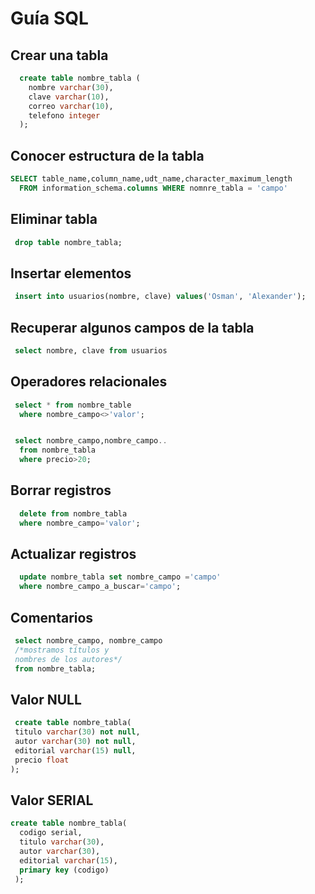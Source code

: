 Guía SQL 
=========

Crear una tabla
----------------

```sql
  create table nombre_tabla (
    nombre varchar(30),
    clave varchar(10),
    correo varchar(10),
    telefono integer
  );
```

Conocer estructura de la tabla 
----------------
```sql
SELECT table_name,column_name,udt_name,character_maximum_length 
  FROM information_schema.columns WHERE nomnre_tabla = 'campo'
```

Eliminar tabla 
----------------
```sql
 drop table nombre_tabla;
 ```

Insertar elementos
---------------- 

```sql
 insert into usuarios(nombre, clave) values('Osman', 'Alexander');
  ```

Recuperar algunos campos de la tabla
---------------- 

```sql
 select nombre, clave from usuarios
```
 
Operadores relacionales
---------------- 
```sql
 select * from nombre_table
  where nombre_campo<>'valor';


 select nombre_campo,nombre_campo..
  from nombre_tabla
  where precio>20;
```

Borrar registros
---------------- 
```sql
  delete from nombre_tabla
  where nombre_campo='valor';
```

Actualizar registros
---------------- 
```sql
  update nombre_tabla set nombre_campo ='campo'
  where nombre_campo_a_buscar='campo';
```

Comentarios
---------------- 
```sql
 select nombre_campo, nombre_campo 
 /*mostramos títulos y
 nombres de los autores*/
 from nombre_tabla;
 ```

 Valor NULL
 ---------------- 
 ```sql
  create table nombre_tabla(
  titulo varchar(30) not null,
  autor varchar(30) not null,
  editorial varchar(15) null,
  precio float
 );
```

Valor SERIAL
-------------
```sql
create table nombre_tabla(
  codigo serial,
  titulo varchar(30),
  autor varchar(30),
  editorial varchar(15),
  primary key (codigo)
 );
 ```






